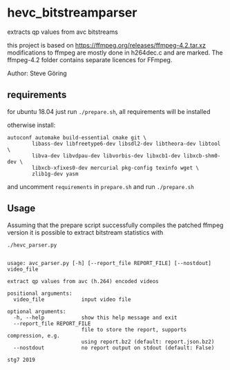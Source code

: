 # hevc_bitstreamparser
extracts qp values from avc bitstreams

this project is based on https://ffmpeg.org/releases/ffmpeg-4.2.tar.xz
modifications to ffmpeg are mostly done in h264dec.c and are marked.
The ffmpeg-4.2 folder contains separate licences for FFmpeg.

Author: Steve Göring

## requirements
for ubuntu 18.04 just run `./prepare.sh`, all requirements will be installed

otherwise install:
```
autoconf automake build-essential cmake git \
        libass-dev libfreetype6-dev libsdl2-dev libtheora-dev libtool \
        libva-dev libvdpau-dev libvorbis-dev libxcb1-dev libxcb-shm0-dev \
        libxcb-xfixes0-dev mercurial pkg-config texinfo wget \
        zlib1g-dev yasm
```
and uncomment `requirements` in `prepare.sh` and run `./prepare.sh`

## Usage
Assuming that the prepare script successfully compiles the patched ffmpeg version it is possible to extract bitstream statistics with
```
./hevc_parser.py


usage: avc_parser.py [-h] [--report_file REPORT_FILE] [--nostdout] video_file

extract qp values from avc (h.264) encoded videos

positional arguments:
  video_file            input video file

optional arguments:
  -h, --help            show this help message and exit
  --report_file REPORT_FILE
                        file to store the report, supports compression, e.g.
                        using report.bz2 (default: report.json.bz2)
  --nostdout            no report output on stdout (default: False)

stg7 2019

```